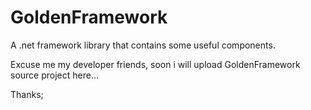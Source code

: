 # GoldenFramework
A .net framework library that contains some useful components.

Excuse me my developer friends, soon i will upload GoldenFramework source project here...

Thanks;
